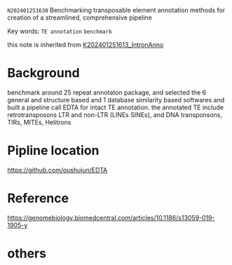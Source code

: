 `N202401251630` Benchmarking transposable element annotation methods for creation of a streamlined, comprehensive pipeline

 Key words: `TE annotation` `benchmark`
 
 this note is inherited from [K202401251613_IntronAnno](https://github.com/yz46606/zettle_yz/blob/main/K202401251613_IntronAnno.md)
 
# Background

benchmark around 25 repeat annotaton package, and selected the 6 general and structure based and 1 database similarity based softwares and built a pipeline call EDTA for intact TE annotation.
the annotated TE include retrotransposons LTR and non-LTR (LINEs SINEs),  and DNA transponsons, TIRs, MITEs, Helitrons

# Pipline location

https://github.com/oushujun/EDTA

# Reference

https://genomebiology.biomedcentral.com/articles/10.1186/s13059-019-1905-y

# others
